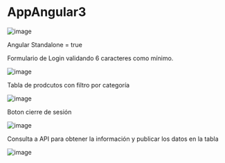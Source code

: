 # AppAngular3

![image](https://github.com/user-attachments/assets/688aaceb-b9a4-4118-926a-754947e76288)

Angular Standalone = true

Formulario de Login validando 6 caracteres como mínimo.

![image](https://github.com/user-attachments/assets/0398ef61-6d11-454f-bff7-74ec05007592)

Tabla de prodcutos con filtro por categoría

![image](https://github.com/user-attachments/assets/0a1c88f9-352c-4ea2-823e-ad79e9d244ea)

Boton cierre de sesión

![image](https://github.com/user-attachments/assets/bc40137f-ffd5-4f75-908b-bfe22180f3ff)

Consulta a API para obtener la información y publicar los datos en la tabla

![image](https://github.com/user-attachments/assets/c97628b3-d636-4277-8f84-428fbda41728)








